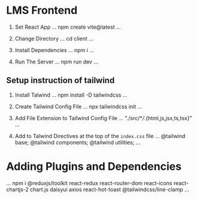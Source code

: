 # LMS Frontend

1. Set React App
   ...
   npm create vite@latest
   ...

2. Change Directory
   ...
   cd client
   ...

3. Install Dependencies
   ...
   npm i
   ...

4. Run The Server
   ...
   npm run dev
   ...

## Setup instruction of tailwind

1. Install Talwind
   ...
   npm install -D tailwindcss
   ...

2. Create Tailwind Config File
   ...
   npx tailwindcss init
   ...

3. Add File Extension to Tailwind Config File
   ...
   "./src/\*_/_.{html,js,jsx,ts,tsx}"
   ...

4. Add to Talwind Directives at the top of the `index.css` file
   ...
   @tailwind base;
   @tailwind components;
   @tailwind utilities;
   ...

# Adding Plugins and Dependencies

...
npm i
@reduxjs/toolkit react-redux react-router-dom react-icons react-chartjs-2 chart.js daisyui axios react-hot-toast @tailwindcss/line-clamp
...

